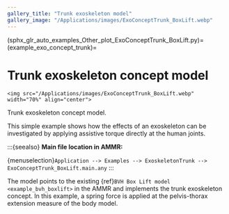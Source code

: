 ```yaml
---
gallery_title: "Trunk exoskeleton model"
gallery_image: "/Applications/images/ExoConceptTrunk_BoxLift.webp"
---
```


(sphx_glr_auto_examples_Other_plot_ExoConceptTrunk_BoxLift.py)=
(example_exo_concept_trunk)=
# Trunk exoskeleton concept model


````{sidebar} **Example**
<img src="/Applications/images/ExoConceptTrunk_BoxLift.webp" width="70%" align="center">
````

Trunk exoskeleton concept model.

This simple example shows how the effects of an exoskeleton can be investigated by applying assistive torque
directly at the human joints.



:::{seealso}
**Main file location in AMMR:**

{menuselection}`Application --> Examples --> ExoskeletonTrunk --> ExoConceptTrunk_BoxLift.main.any`
:::

The model points to the existing {ref}`BVH Box Lift model <example_bvh_boxlift>` in the AMMR and implements
the trunk exoskeleton concept. In this example, a spring force is applied at the pelvis-thorax extension measure of the body model.

